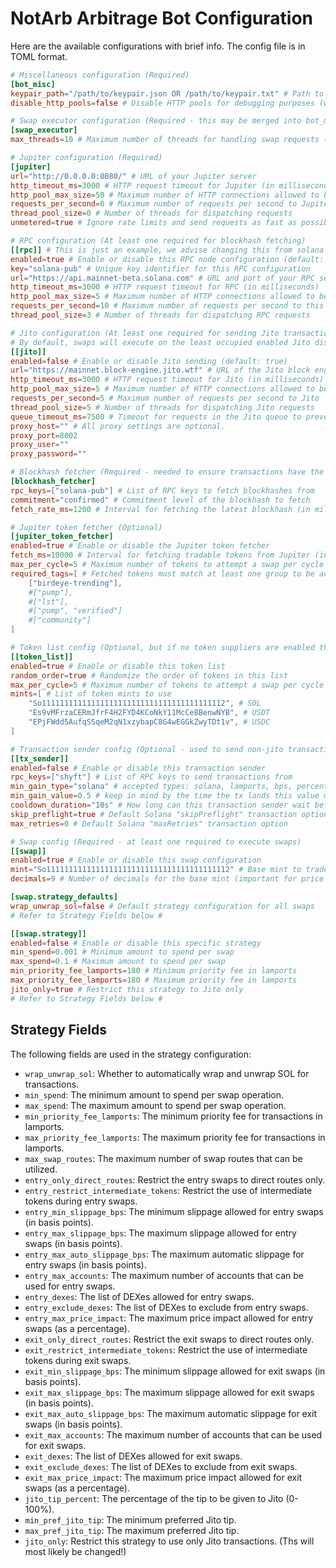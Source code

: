 # NotArb Arbitrage Bot Configuration

Here are the available configurations with brief info. The config file is in TOML format.

```toml
# Miscellaneous configuration (Required)
[bot_misc]
keypair_path="/path/to/keypair.json OR /path/to/keypair.txt" # Path to the keypair file used for signing transactions
disable_http_pools=false # Disable HTTP pools for debugging purposes (will be removed in future)

# Swap executor configuration (Required - this may be merged into bot_misc in the future)
[swap_executor]
max_threads=10 # Maximum number of threads for handling swap requests (defaults to the number of available processors)

# Jupiter configuration (Required)
[jupiter]
url="http://0.0.0.0:8080/" # URL of your Jupiter server
http_timeout_ms=3000 # HTTP request timeout for Jupiter (in milliseconds)
http_pool_max_size=50 # Maximum number of HTTP connections allowed to be pooled for this dispatcher's requests (default: 5)
requests_per_second=0 # Maximum number of requests per second to Jupiter
thread_pool_size=0 # Number of threads for dispatching requests
unmetered=true # Ignore rate limits and send requests as fast as possible

# RPC configuration (At least one required for blockhash fetching)
[[rpc]] # This is just an example, we advise changing this from solana's public rpc.
enabled=true # Enable or disable this RPC node configuration (default: true)
key="solana-pub" # Unique key identifier for this RPC configuration
url="https://api.mainnet-beta.solana.com" # URL and port of your RPC server
http_timeout_ms=3000 # HTTP request timeout for RPC (in milliseconds)
http_pool_max_size=5 # Maximum number of HTTP connections allowed to be pooled for this dispatcher's requests (default: 5)
requests_per_second=10 # Maximum number of requests per second to this RPC
thread_pool_size=3 # Number of threads for dispatching RPC requests

# Jito configuration (At least one required for sending Jito transactions)
# By default, swaps will execute on the least occupied enabled Jito dispatcher.
[[jito]]
enabled=false # Enable or disable Jito sending (default: true)
url="https://mainnet.block-engine.jito.wtf" # URL of the Jito block engine
http_timeout_ms=3000 # HTTP request timeout for Jito (in milliseconds)
http_pool_max_size=5 # Maximum number of HTTP connections allowed to be pooled for this dispatcher's requests (default: 5)
requests_per_second=5 # Maximum number of requests per second to Jito
thread_pool_size=5 # Number of threads for dispatching Jito requests
queue_timeout_ms=7500 # Timeout for requests in the Jito queue to prevent overload
proxy_host="" # All proxy settings are optional.
proxy_port=8002
proxy_user=""
proxy_password=""

# Blockhash fetcher (Required - needed to ensure transactions have the latest blockhash to land)
[blockhash_fetcher]
rpc_keys=["solana-pub"] # List of RPC keys to fetch blockhashes from
commitment="confirmed" # Commitment level of the blockhash to fetch
fetch_rate_ms=1200 # Interval for fetching the latest blockhash (in milliseconds)

# Jupiter token fetcher (Optional)
[jupiter_token_fetcher]
enabled=true # Enable or disable the Jupiter token fetcher
fetch_ms=10000 # Interval for fetching tradable tokens from Jupiter (in milliseconds)
max_per_cycle=5 # Maximum number of tokens to attempt a swap per cycle
required_tags=[ # Fetched tokens must match at least one group to be accepted.
    ["birdeye-trending"],
    #["pump"],
    #["lst"],
    #["pump", "verified"]
    #["community"]
]

# Token list config (Optional, but if no token suppliers are enabled the bot won't have tokens to swap with)
[[token_list]]
enabled=true # Enable or disable this token list
random_order=true # Randomize the order of tokens in this list
max_per_cycle=5 # Maximum number of tokens to attempt a swap per cycle
mints=[ # List of token mints to use
    "So11111111111111111111111111111111111111112", # SOL
    "Es9vMFrzaCERmJfrF4H2FYD4KCoNkY11McCe8BenwNYB", # USDT
    "EPjFWdd5AufqSSqeM2qN1xzybapC8G4wEGGkZwyTDt1v", # USDC
]

# Transaction sender config (Optional - used to send non-jito transactions)
[[tx_sender]]
enabled=false # Enable or disable this transaction sender
rpc_keys=["shyft"] # List of RPC keys to send transactions from
min_gain_type="solana" # accepted types: solana, lamports, bps, percent
min_gain_value=0.5 # keep in mind by the time the tx lands this value may change drastically
cooldown_duration="10s" # How long can this transaction sender wait before trying to send another transaction
skip_preflight=true # Default Solana "skipPreflight" transaction option
max_retries=0 # Default Solana "maxRetries" transaction option

# Swap config (Required - at least one required to execute swaps)
[[swap]]
enabled=true # Enable or disable this swap configuration
mint="So11111111111111111111111111111111111111112" # Base mint to trade
decimals=9 # Number of decimals for the base mint (important for price calculations)

[swap.strategy_defaults]
wrap_unwrap_sol=false # Default strategy configuration for all swaps
# Refer to Strategy Fields below #

[[swap.strategy]]
enabled=false # Enable or disable this specific strategy
min_spend=0.001 # Minimum amount to spend per swap
max_spend=0.1 # Maximum amount to spend per swap
min_priority_fee_lamports=180 # Minimum priority fee in lamports
max_priority_fee_lamports=180 # Maximum priority fee in lamports
jito_only=true # Restrict this strategy to Jito only
# Refer to Strategy Fields below #
```

## Strategy Fields

The following fields are used in the strategy configuration:

- `wrap_unwrap_sol`: Whether to automatically wrap and unwrap SOL for transactions.
- `min_spend`: The minimum amount to spend per swap operation.
- `max_spend`: The maximum amount to spend per swap operation.
- `min_priority_fee_lamports`: The minimum priority fee for transactions in lamports.
- `max_priority_fee_lamports`: The maximum priority fee for transactions in lamports.
- `max_swap_routes`: The maximum number of swap routes that can be utilized.
- `entry_only_direct_routes`: Restrict the entry swaps to direct routes only.
- `entry_restrict_intermediate_tokens`: Restrict the use of intermediate tokens during entry swaps.
- `entry_min_slippage_bps`: The minimum slippage allowed for entry swaps (in basis points).
- `entry_max_slippage_bps`: The maximum slippage allowed for entry swaps (in basis points).
- `entry_max_auto_slippage_bps`: The maximum automatic slippage for entry swaps (in basis points).
- `entry_max_accounts`: The maximum number of accounts that can be used for entry swaps.
- `entry_dexes`: The list of DEXes allowed for entry swaps.
- `entry_exclude_dexes`: The list of DEXes to exclude from entry swaps.
- `entry_max_price_impact`: The maximum price impact allowed for entry swaps (as a percentage).
- `exit_only_direct_routes`: Restrict the exit swaps to direct routes only.
- `exit_restrict_intermediate_tokens`: Restrict the use of intermediate tokens during exit swaps.
- `exit_min_slippage_bps`: The minimum slippage allowed for exit swaps (in basis points).
- `exit_max_slippage_bps`: The maximum slippage allowed for exit swaps (in basis points).
- `exit_max_auto_slippage_bps`: The maximum automatic slippage for exit swaps (in basis points).
- `exit_max_accounts`: The maximum number of accounts that can be used for exit swaps.
- `exit_dexes`: The list of DEXes allowed for exit swaps.
- `exit_exclude_dexes`: The list of DEXes to exclude from exit swaps.
- `exit_max_price_impact`: The maximum price impact allowed for exit swaps (as a percentage).
- `jito_tip_percent`: The percentage of the tip to be given to Jito (0-100%).
- `min_pref_jito_tip`: The minimum preferred Jito tip.
- `max_pref_jito_tip`: The maximum preferred Jito tip.
- `jito_only`: Restrict this strategy to use only Jito transactions. (Ths will most likely be changed!)

